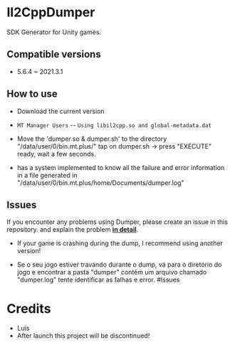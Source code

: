 # Il2CppDumper

SDK Generator for Unity games.

## Compatible versions
- 5.6.4 ~ 2021.3.1

## How to use
- Download the current version
- `MT Manager Users`
-- `Using libil2cpp.so and global-metadata.dat`

- Move the 'dumper.so & dumper.sh' to the directory "/data/user/0/bin.mt.plus/"
    tap on dumper.sh -> press "EXECUTE"
    ready, wait a few seconds.
- has a system implemented to know all the failure and error information in a file generated in "/data/user/0/bin.mt.plus/home/Documents/dumper.log"

## Issues
If you encounter any problems using Dumper, please create an issue in this repository.
and explain the problem **[in detail](https://github.com/Litch666/Il2cppDumper/issues)**.

- If your game is crashing during the dump, I recommend using another version!

- Se o seu jogo estiver travando durante o dump, vá para o diretório do jogo e encontrar a pasta "dumper" contém um arquivo chamado "dumper.log" tente identificar as falhas e error. #Issues

  
# Credits
- Luis
- After launch this project will be discontinued!
